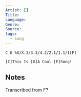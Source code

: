 ```yaml
---
Artist: []
Title: 
Language: 
Genre: 
Source: 
tags:
  - song
---
```

```jtab
C G %X/X.3/3.3/4.2/2.1/1.1/1[F]
```
```song
[C]This Is [G]A Cool [F]Song!
```
## Notes
Transcribed from F?